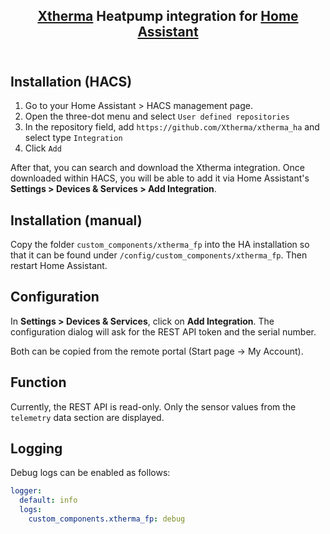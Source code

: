 <h2 align="center">
   <a href="https://www.xtherma.de/">Xtherma</a> Heatpump integration for <a href="https://www.home-assistant.io">Home Assistant</a>
   </br></br>
</h2>

## Installation (HACS)

1. Go to your Home Assistant > HACS management page.
2. Open the three-dot menu and select `User defined repositories`
3. In the repository field, add `https://github.com/Xtherma/xtherma_ha` and select type `Integration`
4. Click `Add`

After that, you can search and download  the Xtherma integration. Once downloaded within HACS, you will be able to add it via Home Assistant's **Settings > Devices & Services > Add Integration**.

## Installation (manual)

Copy the folder `custom_components/xtherma_fp` into the HA installation so that it can be found under `/config/custom_components/xtherma_fp`.
Then restart Home Assistant.

## Configuration

In **Settings > Devices & Services**, click on **Add Integration**. The configuration dialog will ask for the REST API token and the serial number.

Both can be copied from the remote portal (Start page -> My Account).

## Function

Currently, the REST API is read-only. Only the sensor values from the `telemetry` data section are displayed.

## Logging

Debug logs can be enabled as follows:

```yaml
logger:
  default: info
  logs:
    custom_components.xtherma_fp: debug
```
